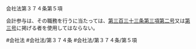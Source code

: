 会社法第３７４条第５項

会計参与は、その職務を行うに当たっては、[第三百三十三条第三項第二号](会社法＿＿＿＿第３３３条第３項第２号)又は[第三号](会社法＿＿＿＿第３７４条第５項第３号)に掲げる者を使用してはならない。

#会社法
#会社法/第３７４条
#会社法/第３７４条/第５項
